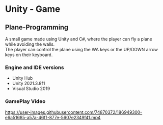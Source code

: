 # Unity - Game
## Plane-Programming

<p> A small game made using Unity and C#, where the player can fly a plane while avoiding the walls. <br/>
The player can control the plane using the WA keys or the UP/DOWN arrow keys on their keyboard. </p>


### Engine and IDE versions
<ul>
  <li>Unity Hub</li>
  <li>Unity 2021.3.8f1</li>
  <li>Visual Studio 2019</li>
 </ul>


### GamePlay Video
https://user-images.githubusercontent.com/74870372/186949300-e6a51685-a57a-46f1-877e-5607e2349f41.mp4

